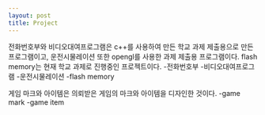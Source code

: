 ```yaml
---
layout: post
title: Project
---
```


전화번호부와 비디오대여프로그램은 c++를 사용하여 만든 학교 과제 제출용으로 만든 프로그램이고, 운전시물레이션 또한 opengl를 사용한 과제 제출용 프로그램이다. flash memory는 현재 학교 과제로 진행중인 프로젝트이다.
-전화번호부
-비디오대여프로그램
-운전시물레이션
-flash memory

게임 마크와 아이템은 의뢰받은 게임의 마크와 아이템을 디자인한 것이다.
-game mark
-game item